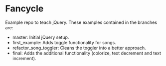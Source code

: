 Fancycle
========

Example repo to teach jQuery. These examples contained in the branches are:

* master: Initial jQuery setup.
* first_example: Adds toggle functionality for songs.
* refactor_song_toggler: Cleans the toggler into a better approach.
* final: Adds the additional functionality (colorize, text decrement and text increment).
